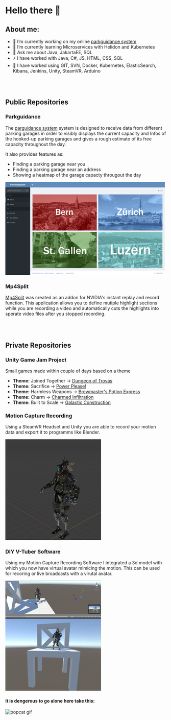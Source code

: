 # Hello there 👋



## About me:

- 🔭 I’m currently working on my online [parkguidance system](https://github.com/Neoministein/parkguidance)
- 🌱 I’m currently learning Microservices with Helidon and Kubernetes
- 💬 Ask me about Java, JakartaEE, SQL
- ⚡ I have worked with Java, C#, JS, HTML, CSS, SQL
- 🔨 I have worked using GIT, SVN, Docker, Kubernetes, ElasticSearch, Kibana, Jenkins, Unity, SteamVR, Arduino

<Br>
<Br>
    
## Public Repositories

### Parkguidance 
  
The [parguidance system](https://github.com/Neoministein/parkguidance) system is designed to receive data from different parking garages in order to visibly displays the current capacity and Infos of the hooked-up parking garages and gives a rough estimate of its free capacity throughout the day. 

It also provides features as:
- Finding a parking garage near you 
- Finding a parking garage near an address 
- Showing a heatmap of the garage capacty througout the day 
  
<img src="https://github.com/Neoministein/parkguidance/raw/main/docs/images/IndexPage.png" alt="Parkguidance Website" style="width:500px;"/>
  
### Mp4Split

[Mp4Split](https://github.com/Neoministein/Mp4Split) was created as an addon for NVIDIA's instant replay and record function. This application allows you to define mutiple highlight sections while you are recording a video and automatically cuts the highlights into sperate video files after you stopped recording. 
  
<Br>
<Br>
  
## Private Repositories

### Unity Game Jam Project

Small games made within couple of days based on a theme

- **Theme:** Joined Together -> [Dungeon of Trovas](https://siliwan.itch.io/the-dungeon-of-trovas)
- **Theme:** Sacrifice -> [Power Please!](https://neoministein.itch.io/power-please)
- **Theme:** Harmless Weapons -> [Brewmaster's Potion Express](https://fuchsiano.itch.io/brewmasters-potion-express)
- **Theme:** Charm -> [Charmed Infiltration](https://neoministein.itch.io/charmed-infiltration)
- **Theme:** Built to Scale -> [Galactic Construction](https://aragami-delp.itch.io/galactic-construction)
  
### Motion Capture Recording

Using a SteamVR Headset and Unity you are able to record your motion data and export it to programms like Blender.
  
<img src="img/mocap.png" alt="Moction to blender" style="width:300px;"/>

### DIY V-Tuber Software 

Using my Motion Capture Recording Software I integrated a 3d model with which you now have virtual avatar mimicing the motion. This can be used for recoring or live broadcasts with a virutal avatar.
  
<img src="img/V-Tuber_Software.png" alt="Moction Capture in Unity" style="width:300px;"/>
  
 #### It is dengerous to go alone here take this: 
<img src="https://c.tenor.com/0UPw9RZF_cAAAAAC/pop-cat.gif" alt="popcat gif" style="width:50px;"/>
  

